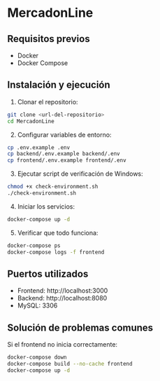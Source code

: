 # MercadonLine

## Requisitos previos

- Docker
- Docker Compose

## Instalación y ejecución

1. Clonar el repositorio:

```bash
git clone <url-del-repositorio>
cd MercadonLine
```

2. Configurar variables de entorno:

```bash
cp .env.example .env
cp backend/.env.example backend/.env
cp frontend/.env.example frontend/.env
```

3. Ejecutar script de verificación de Windows:

```bash
chmod +x check-environment.sh
./check-environment.sh
```

4. Iniciar los servicios:

```bash
docker-compose up -d
```

5. Verificar que todo funciona:

```bash
docker-compose ps
docker-compose logs -f frontend
```

## Puertos utilizados

- Frontend: http://localhost:3000
- Backend: http://localhost:8080
- MySQL: 3306

## Solución de problemas comunes

Si el frontend no inicia correctamente:

```bash
docker-compose down
docker-compose build --no-cache frontend
docker-compose up -d
```
